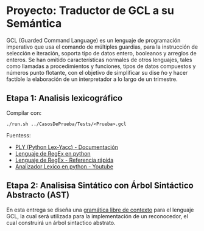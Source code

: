 # Proyecto: Traductor de GCL a su Semántica

GCL (Guarded Command Language) es un lenguaje de programación imperativo que usa el comando de
múltiples guardias, para la instrucción de selección e iteración, soporta tipo de datos entero, booleanos
y arreglos de enteros. Se han omitido características normales de otros lenguajes, tales como llamadas
a procedimientos y funciones, tipos de datos compuestos y números punto flotante, con el objetivo de
simplificar su dise ̃no y hacer factible la elaboración de un interpretador a lo largo de un trimestre.

## Etapa 1: Analisis lexicográfico

Compilar con:
```
./run.sh ../CasosDePrueba/Tests/<Prueba>.gcl
```
Fuentess:

- [PLY (Python Lex-Yacc) - Documentación](https://www.dabeaz.com/ply/ply.html)
- [Lenguaje de RegEx en python](https://docs.python.org/es/3/library/re.html)
- [Lenguaje de RegEx - Referencia rápida](https://learn.microsoft.com/es-es/dotnet/standard/base-types/regular-expression-language-quick-reference)
- [Analizador Lexico en python - Youtube](https://www.youtube.com/watch?v=gWrmCOTrtrs)

## Etapa 2: Analisisa Sintático con Árbol Sintáctico Abstracto (AST)
En esta entrega se diseña una [gramática libre de contexto](https://es.wikipedia.org/wiki/Gram%C3%A1tica_libre_de_contexto) para el lenguaje GCL,
la cual será utilizada para la implementación de un reconocedor, el cual construirá un árbol sintactico abstrato.
